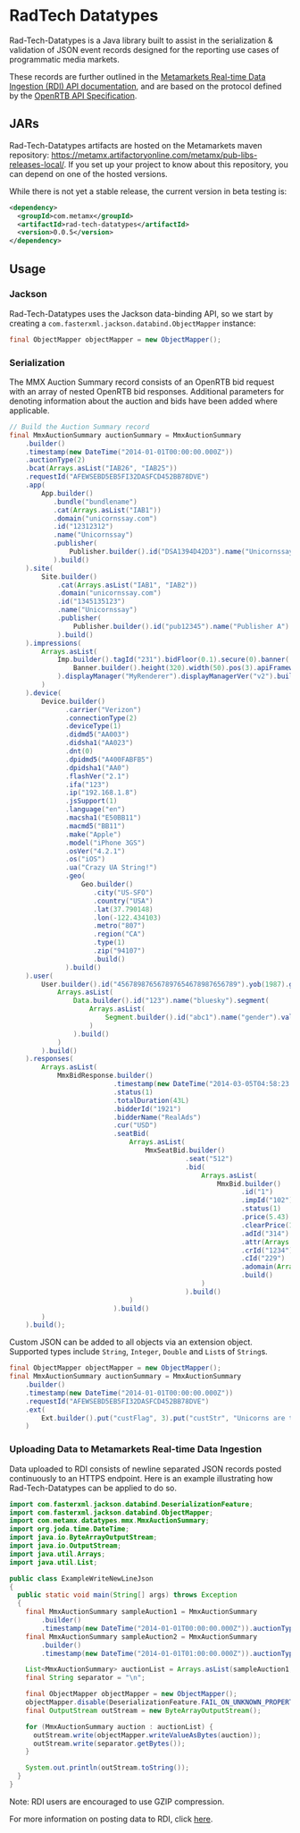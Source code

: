 # RadTech Datatypes

Rad-Tech-Datatypes is a Java library built to assist in the serialization & validation of JSON event records designed for the reporting use cases of programmatic media markets.

These records are further outlined in the [Metamarkets Real-time Data Ingestion (RDI) API documentation](https://metamarkets.com/what-we-do/docs/formatting-openrtb-exchangessp-data/), and are based on the protocol defined by the [OpenRTB API Specification](http://www.iab.net/guidelines/rtbproject).

## JARs

Rad-Tech-Datatypes artifacts are hosted on the Metamarkets maven repository: https://metamx.artifactoryonline.com/metamx/pub-libs-releases-local/.
If you set up your project to know about this repository, you can depend on one of the hosted versions.

While there is not yet a stable release, the current version in beta testing is:
```xml
<dependency>
  <groupId>com.metamx</groupId>
  <artifactId>rad-tech-datatypes</artifactId>
  <version>0.0.5</version>
</dependency>
```
## Usage

### Jackson

Rad-Tech-Datatypes uses the Jackson data-binding API, so we start by creating a `com.fasterxml.jackson.databind.ObjectMapper` instance:
```java
final ObjectMapper objectMapper = new ObjectMapper();
```

### Serialization
The MMX Auction Summary record consists of an OpenRTB bid request with an array of nested OpenRTB bid responses. Additional parameters for denoting information about the auction and bids have been added where applicable.  
```java
// Build the Auction Summary record
final MmxAuctionSummary auctionSummary = MmxAuctionSummary
    .builder()
    .timestamp(new DateTime("2014-01-01T00:00:00.000Z"))
    .auctionType(2)
    .bcat(Arrays.asList("IAB26", "IAB25"))
    .requestId("AFEWSEBD5EB5FI32DASFCD452BB78DVE")
    .app(
        App.builder()
           .bundle("bundlename")
           .cat(Arrays.asList("IAB1"))
           .domain("unicornssay.com")
           .id("12312312")
           .name("Unicornssay")
           .publisher(
               Publisher.builder().id("DSA1394D42D3").name("Unicornssay").build()
           ).build()
    ).site(
        Site.builder()
            .cat(Arrays.asList("IAB1", "IAB2"))
            .domain("unicornssay.com")
            .id("1345135123")
            .name("Unicornssay")
            .publisher(
                Publisher.builder().id("pub12345").name("Publisher A").build()
            ).build()
    ).impressions(
        Arrays.asList(
            Imp.builder().tagId("231").bidFloor(0.1).secure(0).banner(
                Banner.builder().height(320).width(50).pos(3).apiFrameworks(Arrays.asList(3, 4)).build()
            ).displayManager("MyRenderer").displayManagerVer("v2").build()
        )
    ).device(
        Device.builder()
              .carrier("Verizon")
              .connectionType(2)
              .deviceType(1)
              .didmd5("AA003")
              .didsha1("AA023")
              .dnt(0)
              .dpidmd5("A400FABFB5")
              .dpidsha1("AA0")
              .flashVer("2.1")
              .ifa("123")
              .ip("192.168.1.8")
              .jsSupport(1)
              .language("en")
              .macsha1("E50BB11")
              .macmd5("BB11")
              .make("Apple")
              .model("iPhone 3GS")
              .osVer("4.2.1")
              .os("iOS")
              .ua("Crazy UA String!")
              .geo(
                  Geo.builder()
                     .city("US-SFO")
                     .country("USA")
                     .lat(37.790148)
                     .lon(-122.434103)
                     .metro("807")
                     .region("CA")
                     .type(1)
                     .zip("94107")
                     .build()
              ).build()
    ).user(
        User.builder().id("456789876567897654678987656789").yob(1987).gender("M").data(
            Arrays.asList(
                Data.builder().id("123").name("bluesky").segment(
                    Arrays.asList(
                        Segment.builder().id("abc1").name("gender").value("male").build()
                    )
                ).build()
            )
        ).build()
    ).responses(
        Arrays.asList(
            MmxBidResponse.builder()
                          .timestamp(new DateTime("2014-03-05T04:58:23.200Z"))
                          .status(1)
                          .totalDuration(43L)
                          .bidderId("1921")
                          .bidderName("RealAds")
                          .cur("USD")
                          .seatBid(
                              Arrays.asList(
                                  MmxSeatBid.builder()
                                            .seat("512")
                                            .bid(
                                                Arrays.asList(
                                                    MmxBid.builder()
                                                          .id("1")
                                                          .impId("102")
                                                          .status(1)
                                                          .price(5.43)
                                                          .clearPrice(1.1)
                                                          .adId("314")
                                                          .attr(Arrays.asList(1, 2, 3, 4, 5, 6, 7, 12))
                                                          .crId("1234")
                                                          .cId("229")
                                                          .adomain(Arrays.asList("realtime4real.mmx.org"))
                                                          .build()
                                                )
                                            ).build()
                              )
                          ).build()
        )
    ).build();

```
Custom JSON can be added to all objects via an extension object.  Supported types include `String`, `Integer`, `Double` and `List`s of `String`s.
```java
final ObjectMapper objectMapper = new ObjectMapper();
final MmxAuctionSummary auctionSummary = MmxAuctionSummary
    .builder()
    .timestamp(new DateTime("2014-01-01T00:00:00.000Z"))
    .requestId("AFEWSEBD5EB5FI32DASFCD452BB78DVE")
    .ext(
        Ext.builder().put("custFlag", 3).put("custStr", "Unicorns are the best!").build()
    )
```

### Uploading Data to Metamarkets Real-time Data Ingestion

Data uploaded to RDI consists of newline separated JSON records posted continuously to an HTTPS endpoint.  Here is an example illustrating how Rad-Tech-Datatypes can be applied to do so.
```java
import com.fasterxml.jackson.databind.DeserializationFeature;
import com.fasterxml.jackson.databind.ObjectMapper;
import com.metamx.datatypes.mmx.MmxAuctionSummary;
import org.joda.time.DateTime;
import java.io.ByteArrayOutputStream;
import java.io.OutputStream;
import java.util.Arrays;
import java.util.List;

public class ExampleWriteNewLineJson
{
  public static void main(String[] args) throws Exception
  {
    final MmxAuctionSummary sampleAuction1 = MmxAuctionSummary
        .builder()
        .timestamp(new DateTime("2014-01-01T00:00:00.000Z")).auctionType(2).build();
    final MmxAuctionSummary sampleAuction2 = MmxAuctionSummary
        .builder()
        .timestamp(new DateTime("2014-01-01T01:00:00.000Z")).auctionType(1).build();

    List<MmxAuctionSummary> auctionList = Arrays.asList(sampleAuction1, sampleAuction2);
    final String separator = "\n";

    final ObjectMapper objectMapper = new ObjectMapper();
    objectMapper.disable(DeserializationFeature.FAIL_ON_UNKNOWN_PROPERTIES);
    final OutputStream outStream = new ByteArrayOutputStream();

    for (MmxAuctionSummary auction : auctionList) {
      outStream.write(objectMapper.writeValueAsBytes(auction));
      outStream.write(separator.getBytes());
    }

    System.out.println(outStream.toString());
  }
}
```
Note: RDI users are encouraged to use GZIP compression.

For more information on posting data to RDI, click [here](https://metamarkets.com/what-we-do/docs/uploading-data-for-ingestion/).


